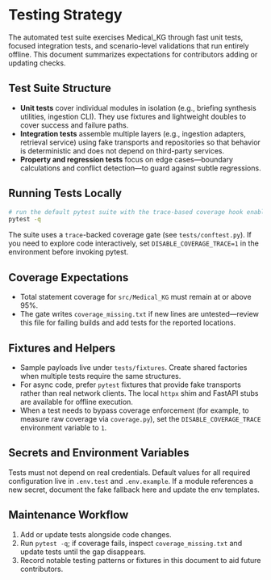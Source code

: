 # Testing Strategy

The automated test suite exercises Medical_KG through fast unit tests, focused
integration tests, and scenario-level validations that run entirely offline.
This document summarizes expectations for contributors adding or updating
checks.

## Test Suite Structure

- **Unit tests** cover individual modules in isolation (e.g., briefing
  synthesis utilities, ingestion CLI). They use fixtures and lightweight
  doubles to cover success and failure paths.
- **Integration tests** assemble multiple layers (e.g., ingestion adapters,
  retrieval service) using fake transports and repositories so that behavior is
  deterministic and does not depend on third-party services.
- **Property and regression tests** focus on edge cases—boundary calculations
  and conflict detection—to guard against subtle regressions.

## Running Tests Locally

```bash
# run the default pytest suite with the trace-based coverage hook enabled
pytest -q
```

The suite uses a `trace`-backed coverage gate (see `tests/conftest.py`). If you
need to explore code interactively, set `DISABLE_COVERAGE_TRACE=1` in the
environment before invoking pytest.

## Coverage Expectations

- Total statement coverage for `src/Medical_KG` must remain at or above 95%.
- The gate writes `coverage_missing.txt` if new lines are untested—review this
  file for failing builds and add tests for the reported locations.

## Fixtures and Helpers

- Sample payloads live under `tests/fixtures`. Create shared factories when
  multiple tests require the same structures.
- For async code, prefer `pytest` fixtures that provide fake transports rather
  than real network clients. The local `httpx` shim and FastAPI stubs are
  available for offline execution.
- When a test needs to bypass coverage enforcement (for example, to measure
  raw coverage via `coverage.py`), set the `DISABLE_COVERAGE_TRACE` environment
  variable to `1`.

## Secrets and Environment Variables

Tests must not depend on real credentials. Default values for all required
configuration live in `.env.test` and `.env.example`. If a module references a
new secret, document the fake fallback here and update the env templates.

## Maintenance Workflow

1. Add or update tests alongside code changes.
2. Run `pytest -q`; if coverage fails, inspect `coverage_missing.txt` and update
   tests until the gap disappears.
3. Record notable testing patterns or fixtures in this document to aid future
   contributors.
